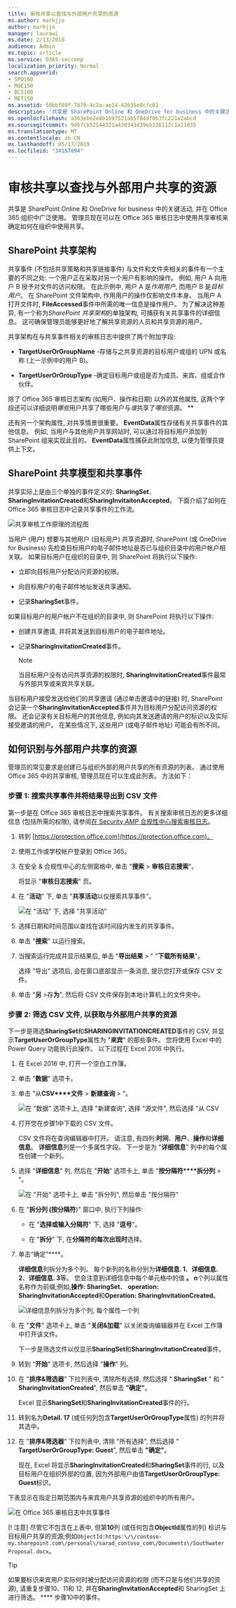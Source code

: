 ```yaml
---
title: 审核共享以查找与外部用户共享的资源
ms.author: markjjo
author: markjjo
manager: laurawi
ms.date: 2/13/2018
audience: Admin
ms.topic: article
ms.service: O365-seccomp
localization_priority: Normal
search.appverid:
- SPO160
- MOE150
- BCS160
- MET150
ms.assetid: 50bbf89f-7870-4c2a-ae14-42635e0cfc01
description: '共享是 SharePoint Online 和 OneDrive for business 中的关键活动。 管理员现在可以在 Office 365 审核日志中使用共享审核来确定如何在组织中使用共享。 '
ms.openlocfilehash: a363ebe2e8b1697521ab5f84df0b3fc221a2abcd
ms.sourcegitcommit: 9d67cb52544321a430343d39eb336112c1a11d35
ms.translationtype: MT
ms.contentlocale: zh-CN
ms.lasthandoff: 05/17/2019
ms.locfileid: "34157894"
---
```

# <a name="use-sharing-auditing-in-the-office-365-audit-log"></a>审核共享以查找与外部用户共享的资源

共享是 SharePoint Online 和 OneDrive for business 中的关键活动, 并在 Office 365 组织中广泛使用。 管理员现在可以在 Office 365 审核日志中使用共享审核来确定如何在组织中使用共享。 
  
## <a name="the-sharepoint-sharing-schema"></a>SharePoint 共享架构

共享事件 (不包括共享策略和共享链接事件) 与文件和文件夹相关的事件有一个主要的不同之处: 一个用户正在采取对另一个用户有影响的操作。 例如, 用户 A 向用户 B 授予对文件的访问权限。 在此示例中, 用户 A 是*作用用户*, 而用户 B 是*目标用户*。 在 SharePoint 文件架构中, 作用用户的操作仅影响文件本身。 当用户 A 打开文件时, **FileAccessed**事件中所需的唯一信息是操作用户。 为了解决这种差异, 有一个称为*SharePoint 共享架构*的单独架构, 可捕获有关共享事件的详细信息。 这可确保管理员能够更好地了解共享资源的人员和共享资源的用户。 
  
共享架构在与共享事件相关的审核日志中提供了两个附加字段: 
  
- **TargetUserOrGroupName** -存储与之共享资源的目标用户或组的 UPN 或名称 (上一示例中的用户 B)。 
    
- **TargetUserOrGroupType** -确定目标用户或组是否为成员、来宾、组或合作伙伴。 
    
除了 Office 365 审核日志架构 (如用户、操作和日期) 以外的其他属性, 这两个字段还可以详细说明*哪些*用户共享了哪些用户与*谁*共享了*哪些*资源。 ** 
  
还有另一个架构属性, 对共享情景很重要。 **EventData**属性存储有关共享事件的其他信息。 例如, 当用户与其他用户共享网站时, 可以通过将目标用户添加到 SharePoint 组来实现此目的。 **EventData**属性捕获此附加信息, 以便为管理员提供上下文。 

## <a name="the-sharepoint-sharing-model-and-sharing-events"></a>SharePoint 共享模型和共享事件

共享实际上是由三个单独的事件定义的: **SharingSet**、 **SharingInvitationCreated**和**SharingInvitaitonAccepted**。 下面介绍了如何在 Office 365 审核日志中记录共享事件的工作流。 
  
![共享审核工作原理的流程图](media/d83dd40f-919b-484f-bfd6-5dc8de31bff6.png)
  
当用户 (用户) 想要与其他用户 (目标用户) 共享资源时, SharePoint (或 OneDrive for Business) 先检查目标用户的电子邮件地址是否已与组织目录中的用户帐户相关联。 如果目标用户在组织的目录中, 则 SharePoint 将执行以下操作:
  
-  立即向目标用户分配访问资源的权限。 
    
- 向目标用户的电子邮件地址发送共享通知。
    
- 记录**SharingSet**事件。 
    
 如果目标用户的用户帐户不在组织的目录中, 则 SharePoint 将执行以下操作: 
  
- 创建共享邀请, 并将其发送到目标用户的电子邮件地址。
    
- 记录**SharingInvitationCreated**事件。 
    
    > [!NOTE]
    > 当目标用户没有访问共享资源的权限时, **SharingInvitationCreated**事件最常与外部共享或来宾共享关联。 
  
当目标用户接受发送给他们的共享邀请 (通过单击邀请中的链接) 时, SharePoint 会记录一个**SharingInvitationAccepted**事件并为目标用户分配访问资源的权限。 还会记录有关目标用户的其他信息, 例如向其发送邀请的用户的标识以及实际接受邀请的用户。 在某些情况下, 这些用户 (或电子邮件地址) 可能会有所不同。 
  

  
## <a name="how-to-identify-resources-shared-with-external-users"></a>如何识别与外部用户共享的资源

管理员的常见要求是创建已与组织外部的用户共享的所有资源的列表。 通过使用 Office 365 中的共享审核, 管理员现在可以生成此列表。 方法如下：
  
### <a name="step-1-search-for-sharing-events-and-export-the-results-to-a-csv-file"></a>步骤 1: 搜索共享事件并将结果导出到 CSV 文件

第一步是在 Office 365 审核日志中搜索共享事件。 有关搜索审核日志的更多详细信息 (包括所需的权限), 请参阅[在 Security _AMP_ 合规性中心搜索审核日志](search-the-audit-log-in-security-and-compliance.md)。
  
1. 转到 [https://protection.office.com](https://protection.office.com)。
    
2. 使用工作或学校帐户登录到 Office 365。
    
3. 在安全 & 合规性中心的左侧窗格中, 单击 "**搜索**  > **审核日志搜索**"。
    
    将显示 "**审核日志搜索**" 页。 
    
4. 在 "**活动**" 下, 单击 "**共享活动**以仅搜索共享事件"。 
    
    ![在 "活动" 下, 选择 "共享活动"](media/46bb25b7-1eb2-4adf-903a-cc9ab58639f9.png)
  
5.  选择日期和时间范围以查找在该时间段内发生的共享事件。 
    
6. 单击 "**搜索**" 以运行搜索。 
    
7. 当搜索运行完成并显示结果后, 单击 "**导出结果** \> " "**下载所有结果**"。
    
    选择 "导出" 选项后, 会在窗口底部显示一条消息, 提示您打开或保存 CSV 文件。
    
8. 单击 "**另** \>存**为**", 然后将 CSV 文件保存到本地计算机上的文件夹中。 
    

  
### <a name="step-2-filter-the-csv-file-for-resources-shared-with-external-users"></a>步骤 2: 筛选 CSV 文件, 以获取与外部用户共享的资源

下一步是筛选**SharingSet**和**SHARINGINVITATIONCREATED**事件的 CSV, 并显示**TargetUserOrGroupType**属性为 "**来宾**" 的那些事件。 您将使用 Excel 中的 Power Query 功能执行此操作。 以下过程在 Excel 2016 中执行。 
  
1. 在 Excel 2016 中, 打开一个空白工作簿。
    
2. 单击 "**数据**" 选项卡。 
    
3. 单击 "从**CSV****文件** \> **新建查询** \> "。
    
    ![在 "数据" 选项卡上, 选择 "新建查询", 选择 "源文件", 然后选择 "从 CSV](media/5170ab34-b449-40ea-bd3f-f1432c1c5973.png)
  
4. 打开您在步骤1中下载的 CSV 文件。
    
    CSV 文件将在查询编辑器中打开。 请注意, 有四列:**时间**、**用户**、**操作**和**详细信息**。 **详细信息**列是一个多属性字段。 下一步是为 "**详细信息**" 列中的每个属性创建一个新列。 
    
5. 选择 "**详细信息**" 列, 然后在 "**开始**" 选项卡上, 单击 "**按分隔符****拆分列** \> "。
    
    ![在 "开始" 选项卡上, 单击 "拆分列", 然后单击 "按分隔符"](media/aeb503e8-565b-42ea-91e2-9f127a74c00c.png)
  
6. 在 "**拆分列 (按分隔符**)" 窗口中, 执行下列操作: 
    
      - 在 "**选择或输入分隔符**" 下, 选择 "**逗号**"。
    
      - 在 "**拆分**" 下, 在**分隔符的每次出现时**选择。
    
7. 单击“确定”****。
    
    **详细信息**列拆分为多个列。 每个新列的名称分别为**详细信息. 1**、**详细信息. 2**、**详细信息. 3**等。 您会注意到详细信息中每个单元格中的值 **。 n**个列以属性名称作为前缀;例如,**操作: SharingSet**、 **operation: SharingInvitationAccepted**和**Operation: SharingInvitationCreated**。
    
    ![详细信息列拆分为多个列, 每个属性一个列](media/4b104ead-0313-4bd4-b2a9-f143ccb378ac.png)
  
8. 在 "**文件**" 选项卡上, 单击 "**关闭&amp;加载**" 以关闭查询编辑器并在 Excel 工作簿中打开该文件。 
    
    下一步是筛选文件以仅显示**SharingSet**和**SharingInvitationCreated**事件。 
    
9. 转到 "**开始**" 选项卡, 然后选择 "**操作**" 列。 
    
10. 在 "**排序&amp;筛选器**" 下拉列表中, 清除所有选择, 然后选择 " **SharingSet** " 和 " **SharingInvitationCreated**", 然后单击 **"确定"**。
    
    Excel 显示**SharingSet**和**SharingInvitationCreated**事件的行。 
    
11. 转到名为**Detail. 17** (或任何列包含**TargetUserOrGroupType**属性) 的列并将其选中。 
    
12. 在 "**排序&amp;筛选器**" 下拉列表中, 清除 "所有选择", 然后选择 " **TargetUserOrGroupType: Guest**", 然后单击 **"确定"**。
    
    现在, Excel 将显示**SharingInvitationCreated**和**SharingSet**事件的行, 以及目标用户在组织外部的位置, 因为外部用户由值**TargetUserOrGroupType: Guest**标识。 
    
下表显示在指定日期范围内与来宾用户共享资源的组织中的所有用户。
  
![在 Office 365 审核日志中共享事件](media/0e0ecbe3-c794-4ca6-a2ca-63478fb3bb34.png)
  
[! 注意] 尽管它不包含在上表中, 但第**10**列 (或任何包含**ObjectId**属性的列) 标识与目标用户共享的资源;例如`ObjectId:https:\/\/contoso-my.sharepoint.com\/personal\/sarad_contoso_com\/Documents\/Southwater Proposal.docx`。
  
> [!TIP]
> 如果要标识来宾用户实际何时被分配访问资源的权限 (而不只是与他们共享的资源), 请重复步骤10、11和 12, 并在**SharingInvitationAccepted**和 SharingSet 上进行筛选。 **** 步骤10中的事件。 
